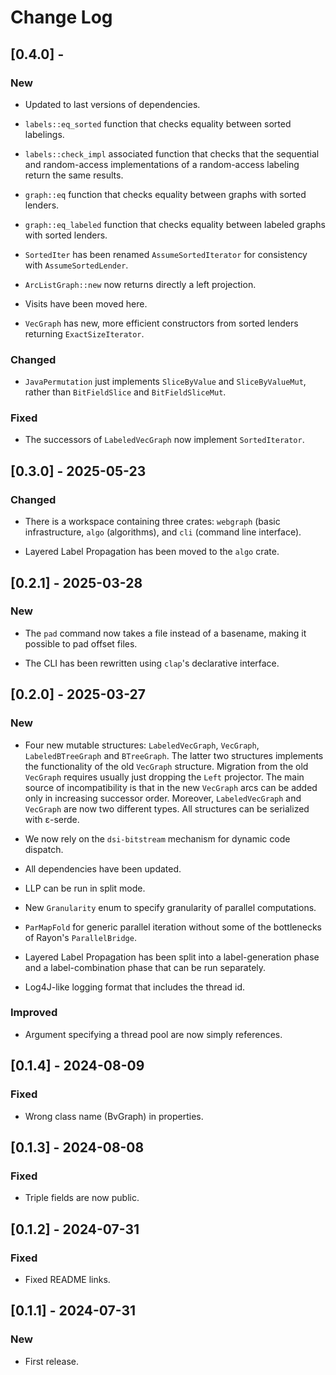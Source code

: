 # Change Log

## [0.4.0] -

### New

* Updated to last versions of dependencies.

* `labels::eq_sorted` function that checks equality between sorted labelings.

* `labels::check_impl` associated function that checks that the sequential and
  random-access implementations of a random-access labeling return the same
  results.

* `graph::eq` function that checks equality between graphs with sorted lenders.

* `graph::eq_labeled` function that checks equality between labeled graphs with
  sorted lenders.

* `SortedIter` has been renamed `AssumeSortedIterator` for consistency with
  `AssumeSortedLender`.

* `ArcListGraph::new` now returns directly a left projection.

* Visits have been moved here.

* `VecGraph` has new, more efficient constructors from sorted lenders returning
  `ExactSizeIterator`.

### Changed

* `JavaPermutation` just implements `SliceByValue` and `SliceByValueMut`,
  rather than `BitFieldSlice` and `BitFieldSliceMut`.

### Fixed

* The successors of `LabeledVecGraph` now implement `SortedIterator`.

## [0.3.0] - 2025-05-23

### Changed

* There is a workspace containing three crates: `webgraph` (basic
  infrastructure, `algo` (algorithms), and `cli` (command line
  interface).

* Layered Label Propagation has been moved to the `algo` crate.

## [0.2.1] - 2025-03-28

### New

* The `pad` command now takes a file instead of a basename, making it possible
  to pad offset files.

* The CLI has been rewritten using `clap`'s declarative interface.

## [0.2.0] - 2025-03-27

### New

* Four new mutable structures: `LabeledVecGraph`, `VecGraph`, `LabeledBTreeGraph`
  and `BTreeGraph`. The latter two structures implements the functionality of the
  old `VecGraph` structure. Migration from the old `VecGraph` requires usually
  just dropping the `Left` projector. The main source of incompatibility is that
  in the new `VecGraph` arcs can be added only in increasing successor order.
  Moreover, `LabeledVecGraph` and `VecGraph` are now two different types. All
  structures can be serialized with ε-serde.

* We now rely on the `dsi-bitstream` mechanism for dynamic code dispatch.

* All dependencies have been updated.

* LLP can be run in split mode.

* New `Granularity` enum to specify granularity of parallel computations.

* `ParMapFold` for generic parallel iteration without some of the
  bottlenecks of Rayon's `ParallelBridge`.

* Layered Label Propagation has been split into a label-generation phase
  and a label-combination phase that can be run separately.

* Log4J-like logging format that includes the thread id.

### Improved

* Argument specifying a thread pool are now simply references.

## [0.1.4] - 2024-08-09

### Fixed

* Wrong class name (BvGraph) in properties.

## [0.1.3] - 2024-08-08

### Fixed

* Triple fields are now public.

## [0.1.2] - 2024-07-31

### Fixed

* Fixed README links.

## [0.1.1] - 2024-07-31

### New

* First release.

